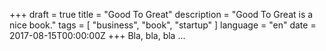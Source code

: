 +++
draft = true
title = "Good To Great"
description = "Good To Great is a nice book."
tags = [ "business", "book", "startup" ]
language = "en"
date = 2017-08-15T00:00:00Z
+++
Bla, bla, bla ...
